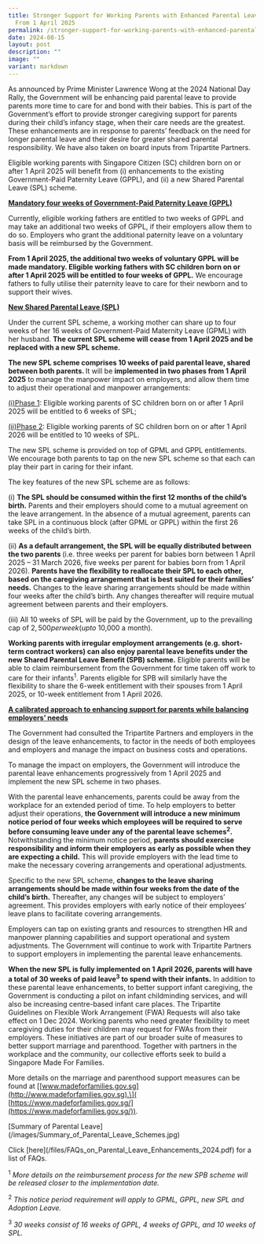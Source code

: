 ```yaml
---
title: Stronger Support for Working Parents with Enhanced Parental Leave Schemes
  From 1 April 2025
permalink: /stronger-support-for-working-parents-with-enhanced-parental-leave-schemes-from-1-april-2025/
date: 2024-08-15
layout: post
description: ""
image: ""
variant: markdown
---
```

As announced by Prime Minister Lawrence Wong at the 2024 National Day Rally, the Government will be enhancing paid parental leave to provide parents more time to care for and bond with their babies. This is part of the Government’s effort to provide stronger caregiving support for parents during their child’s infancy stage, when their care needs are the greatest. These enhancements are in response to parents’ feedback on the need for longer parental leave and their desire for greater shared parental responsibility. We have also taken on board inputs from Tripartite Partners.

Eligible working parents with Singapore Citizen (SC) children born on or after 1 April 2025 will benefit from (i) enhancements to the existing Government-Paid Paternity Leave (GPPL), and (ii) a new Shared Parental Leave (SPL) scheme.

<u><b>Mandatory four weeks of Government-Paid Paternity Leave (GPPL)</b></u>

Currently, eligible working fathers are entitled to two weeks of GPPL and may take an additional two weeks of GPPL, if their employers allow them to do so. Employers who grant the additional paternity leave on a voluntary basis will be reimbursed by the Government.

<b>From 1 April 2025, the additional two weeks of voluntary GPPL will be made mandatory. Eligible working fathers with SC children born on or after 1 April 2025 will be entitled to four weeks of GPPL.</b> We encourage fathers to fully utilise their paternity leave to care for their newborn and to support their wives.

<u><b>New Shared Parental Leave (SPL)</b></u>

Under the current SPL scheme, a working mother can share up to four weeks of her 16 weeks of Government-Paid Maternity Leave (GPML) with her husband. <b>The current SPL scheme will cease from 1 April 2025 and be replaced with a new SPL scheme.</b>

<b>The new SPL scheme comprises 10 weeks of paid parental leave, shared between both parents. </b> It will be <b>implemented in two phases from 1 April 2025</b> to manage the manpower impact on employers, and allow them time to adjust their operational and manpower arrangements:

<p style="margin-left: 40px">

<u>(i)Phase 1</u>: Eligible working parents of SC children born on or after 1 April 2025 will be entitled to 6 weeks of SPL;</p>

<p style="margin-left: 40px">

<u>(ii)Phase 2</u>: Eligible working parents of SC children born on or after 1 April 2026 will be entitled to 10 weeks of SPL.</p>

The new SPL scheme is provided on top of GPML and GPPL entitlements. We encourage both parents to tap on the new SPL scheme so that each can play their part in caring for their infant.

The key features of the new SPL scheme are as follows:

<p style="margin-left: 40px">

(i) <b>The SPL should be consumed within the first 12 months of the child’s birth.</b> Parents and their employers should come to a mutual agreement on the leave arrangement. In the absence of a mutual agreement, parents can take SPL in a continuous block (after GPML or GPPL) within the first 26 weeks of the child’s birth.</p>

<p style="margin-left: 40px">

(ii) <b>As a default arrangement, the SPL will be equally distributed between the two parents </b> (i.e. three weeks per parent for babies born between 1 April 2025 – 31 March 2026, five weeks per parent for babies born from 1 April 2026). <b>Parents have the flexibility to reallocate their SPL to each other, based on the caregiving arrangement that is best suited for their families’ needs.</b> Changes to the leave sharing arrangements should be made within four weeks after the child’s birth. Any changes thereafter will require mutual agreement between parents and their employers.</p>

<p style="margin-left: 40px">

(iii) All 10 weeks of SPL will be paid by the Government, up to the prevailing cap of $2,500 per week (up to ~$10,000 a month).</p>

<b>Working parents with irregular employment arrangements (e.g. short-term contract workers) can also enjoy parental leave benefits under the new Shared Parental Leave Benefit (SPB) scheme.</b> Eligible parents will be able to claim reimbursement from the Government for time taken off work to care for their infants<sup>1</sup>. Parents eligible for SPB will similarly have the flexibility to share the 6-week entitlement with their spouses from 1 April 2025, or 10-week entitlement from 1 April 2026.

<u><b>A calibrated approach to enhancing support for parents while balancing employers’ needs</b></u>

The Government had consulted the Tripartite Partners and employers in the design of the leave enhancements, to factor in the needs of both employees and employers and manage the impact on business costs and operations.

To manage the impact on employers, the Government will introduce the parental leave enhancements progressively from 1 April 2025 and implement the new SPL scheme in two phases.

With the parental leave enhancements, parents could be away from the workplace for an extended period of time. To help employers to better adjust their operations, <b>the Government will introduce a new minimum notice period of four weeks which employees will be required to serve before consuming leave under any of the parental leave schemes<sup>2</sup>.</b> Notwithstanding the minimum notice period, <b>parents should exercise responsibility and inform their employers as early as possible when they are expecting a child.</b> This will provide employers with the lead time to make the necessary covering arrangements and operational adjustments.

Specific to the new SPL scheme, <b>changes to the leave sharing arrangements should be made within four weeks from the date of the child’s birth.</b> Thereafter, any changes will be subject to employers’ agreement. This provides employers with early notice of their employees’ leave plans to facilitate covering arrangements.

Employers can tap on existing grants and resources to strengthen HR and manpower planning capabilities and support operational and system adjustments. The Government will continue to work with Tripartite Partners to support employers in implementing the parental leave enhancements.

<b>When the new SPL is fully implemented on 1 April 2026, parents will have a total of 30 weeks of paid leave<sup>3</sup> to spend with their infants.</b> In addition to these parental leave enhancements, to better support infant caregiving, the Government is conducting a pilot on infant childminding services, and will also be increasing centre-based infant care places. The Tripartite Guidelines on Flexible Work Arrangement (FWA) Requests will also take effect on 1 Dec 2024. Working parents who need greater flexibility to meet caregiving duties for their children may request for FWAs from their employers. These initiatives are part of our broader suite of measures to better support marriage and parenthood. Together with partners in the workplace and the community, our collective efforts seek to build a Singapore Made For Families.

More details on the marriage and parenthood support measures can be found at \[[www.madeforfamilies.gov.sg](http://www.madeforfamilies.gov.sg).\]( [https://www.madeforfamilies.gov.sg/](https://www.madeforfamilies.gov.sg/)).

[Summary of Parental Leave\](/images/Summary\_of\_Parental\_Leave\_Schemes.jpg)

Click [here\](/files/FAQs\_on\_Parental\_Leave\_Enhancements\_2024.pdf) for a list of FAQs.

<sup>1</sup> _More details on the reimbursement process for the new SPB scheme will be released closer to the implementation date._

<sup>2</sup> _This notice period requirement will apply to GPML, GPPL, new SPL and Adoption Leave._

<sup>3</sup> _30 weeks consist of 16 weeks of GPPL, 4 weeks of GPPL, and 10 weeks of SPL._